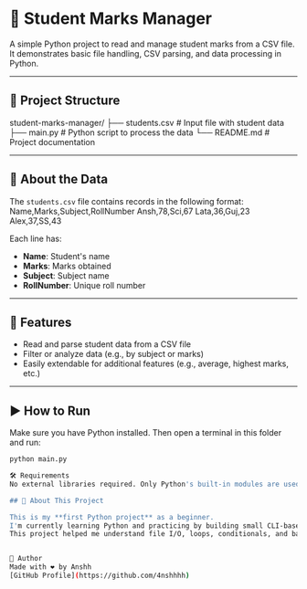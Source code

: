 # 📘 Student Marks Manager

A simple Python project to read and manage student marks from a CSV file.  
It demonstrates basic file handling, CSV parsing, and data processing in Python.

---

## 📂 Project Structure

student-marks-manager/
├── students.csv # Input file with student data
├── main.py # Python script to process the data
└── README.md # Project documentation

---

## 📄 About the Data

The `students.csv` file contains records in the following format:
Name,Marks,Subject,RollNumber
Ansh,78,Sci,67
Lata,36,Guj,23
Alex,37,SS,43


Each line has:
- **Name**: Student's name
- **Marks**: Marks obtained
- **Subject**: Subject name
- **RollNumber**: Unique roll number

---

## 🧠 Features

- Read and parse student data from a CSV file
- Filter or analyze data (e.g., by subject or marks)
- Easily extendable for additional features (e.g., average, highest marks, etc.)

---

## ▶️ How to Run

Make sure you have Python installed. Then open a terminal in this folder and run:

```bash
python main.py

🛠️ Requirements
No external libraries required. Only Python's built-in modules are used.

## 🌱 About This Project

This is my **first Python project** as a beginner.  
I'm currently learning Python and practicing by building small CLI-based apps.  
This project helped me understand file I/O, loops, conditionals, and basic data structures in Python.


👤 Author
Made with ❤️ by Anshh
[GitHub Profile](https://github.com/4nshhhh)
